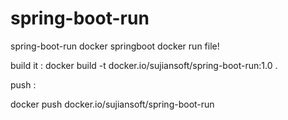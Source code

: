 # spring-boot-run
spring-boot-run docker 
springboot docker run file!

build it :
docker build -t docker.io/sujiansoft/spring-boot-run:1.0 .

push :

docker push docker.io/sujiansoft/spring-boot-run


